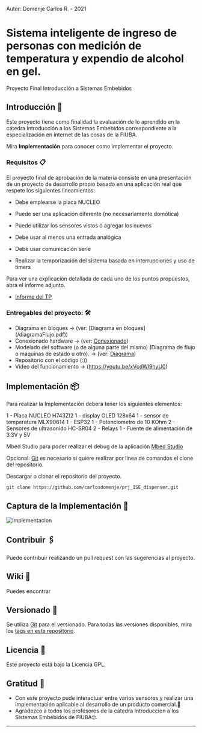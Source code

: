 Autor: Domenje Carlos R. - 2021

# Sistema inteligente de ingreso de personas con medición de temperatura y expendio de alcohol en gel.

Proyecto Final Introducción a Sistemas Embebidos


## Introducción 🚀

Este proyecto tiene como finalidad la evaluación de lo aprendido en la cátedra Introducción a los Sistemas Embebidos correspondiente a la especialización en internet de las cosas de la FIUBA. 



Mira **Implementación** para conocer como implementar el proyecto.


### Requisitos 📋

El proyecto final de aprobación de la materia consiste en una presentación de un proyecto de desarrollo propio basado en una aplicación real que respete los siguientes lineamientos:

* Debe emplearse la placa NUCLEO

* Puede ser una aplicación diferente (no necesariamente domótica)

* Puede utilizar los sensores vistos o agregar los nuevos

* Debe usar al menos una entrada analógica

* Debe usar comunicación serie 

* Realizar la temporización del sistema basada en interrupciones y uso de timers

Para ver una explicación detallada de cada uno de los puntos propuestos, abra el informe adjunto. 

* [Informe del TP](./informe.pdf)


### Entregables del proyecto: 🛠️

* Diagrama en bloques -> (ver: [Diagrama en bloques] (/diagramaFlujo.pdf))
* Conexionado hardware -> (ver: [Conexionado](./tp-diagrama.png))
* Modelado del software (o de alguna parte del mismo) (Diagrama de flujo o máquinas de estado u otro).
    -> (ver: [Diagrama](./diagramaFlujo.pdf))
* Repositorio con el código (:))
* Video del funcionamiento -> (https://youtu.be/xVcdWI9hyU0)


## Implementación 📦

Para realizar la Implementación deberá tener los siguientes elementos:

1 - Placa NUCLEO H743ZI2
1 - display OLED 128x64
1 - sensor de temperatura MLX90614
1 - ESP32
1 - Potenciometro de 10 KOhm
2 - Sensores de ultrasonido HC-SR04
2 - Relays
1 - Fuente de alimentación de 3.3V y 5V

Mbed Studio para poder realizar el debug de la aplicación
[Mbed Studio](https://os.mbed.com/studio/) 

Opcional: 
[Git](https://git-scm.com/book/en/v2/Getting-Started-Installing-Git) es necesario si quiere realizar por linea de comandos el clone del repositorio.

Descargar o clonar el repositorio del proyecto.
```
git clone https://github.com/carlosdomenje/prj_ISE_dispenser.git

```

## Captura de la Implementación 📳️

![implementacion](./implementacion.png)


## Contribuir 🖇️

Puede contribuir realizando un pull request con las sugerencias al proyecto.

## Wiki 📖

Puedes encontrar 

## Versionado 📌

Se utiliza [Git](https://git-scm.com/) para el versionado. Para todas las versiones disponibles, mira los [tags en este repositorio](https://github.com/carlosdomenje/prj_ISE_dispenser.git).


## Licencia 📄

Este proyecto está bajo la Licencia GPL.

## Gratitud 🎁

* Con este proyecto pude interactuar entre varios sensores y realizar una implementación aplicable al desarrollo de un producto comercial.📢
* Agradezco a todos los profesores de la catedra Introduccion a los Sistemas Embebidos de FIUBA🤓.


---

